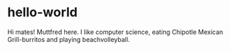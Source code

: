 # hello-world

Hi mates!
Muttfred here. I like computer science, eating Chipotle Mexican Grill-burritos
and playing beachvolleyball. 
